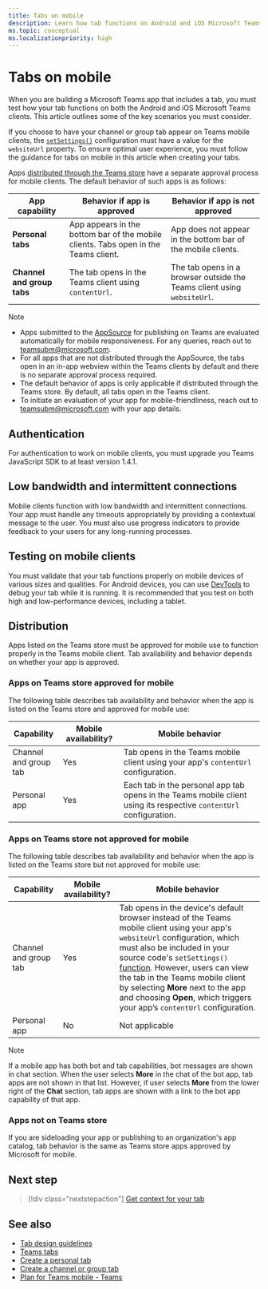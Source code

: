 ```yaml
---
title: Tabs on mobile
description: Learn how tab functions on Android and iOS Microsoft Teams clients (mobile), their authentication, low bandwidth connection, testing, or distribution.
ms.topic: conceptual
ms.localizationpriority: high
---
```


# Tabs on mobile

When you are building a Microsoft Teams app that includes a tab, you must test how your tab functions on both the Android and iOS Microsoft Teams clients. This article outlines some of the key scenarios you must consider.

If you choose to have your channel or group tab appear on Teams mobile clients, the [`setSettings()`](/javascript/api/@microsoft/teams-js/microsoftteams.settings?view=msteams-client-js-latest#@microsoft-teams-js-microsoftteams-settings-setsettings&preserve-view=true) configuration must have a value for the `websiteUrl` property. To ensure optimal user experience, you must follow the guidance for tabs on mobile in this article when creating your tabs.

Apps [distributed through the Teams store](~/concepts/deploy-and-publish/appsource/publish.md) have a separate approval process for mobile clients. The default behavior of such apps is as follows:

| **App capability** | **Behavior if app is approved** | **Behavior if app is not approved** |
| --- | --- | --- |
| **Personal tabs** | App appears in the bottom bar of the mobile clients. Tabs open in the Teams client. | App does not appear in the bottom bar of the mobile clients. |
| **Channel and group tabs** | The tab opens in the Teams client using `contentUrl`. | The tab opens in a browser outside the Teams client using `websiteUrl`. |

> [!NOTE]
>
> * Apps submitted to the [AppSource](https://appsource.microsoft.com) for publishing on Teams are evaluated automatically for mobile responsiveness. For any queries, reach out to teamsubm@microsoft.com.
> * For all apps that are not distributed through the AppSource, the tabs open in an in-app webview within the Teams clients by default and there is no separate approval process required.
> * The default behavior of apps is only applicable if distributed through the Teams store. By default, all tabs open in the Teams client.
> * To initiate an evaluation of your app for mobile-friendliness, reach out to teamsubm@microsoft.com with your app details.

## Authentication

For authentication to work on mobile clients, you must upgrade you Teams JavaScript SDK to at least version 1.4.1.

## Low bandwidth and intermittent connections

Mobile clients function with low bandwidth and intermittent connections. Your app must handle any timeouts appropriately by providing a contextual message to the user. You must also use progress indicators to provide feedback to your users for any long-running processes.

## Testing on mobile clients

You must validate that your tab functions properly on mobile devices of various sizes and qualities. For Android devices, you can use [DevTools](~/tabs/how-to/developer-tools.md) to debug your tab while it is running. It is recommended that you test on both high and low-performance devices, including a tablet.

## Distribution

Apps listed on the Teams store must be approved for mobile use to function properly in the Teams mobile client. Tab availability and behavior depends on whether your app is approved.

### Apps on Teams store approved for mobile

The following table describes tab availability and behavior when the app is listed on the Teams store and approved for mobile use:

|Capability   |Mobile availability?   |Mobile behavior|
|----------|-----------|------------|
|Channel <br /> and group tab|Yes|Tab opens in the Teams mobile client using your app's `contentUrl` configuration.|
|Personal app|Yes|Each tab in the personal app tab opens in the Teams mobile client using its respective `contentUrl` configuration.|

### Apps on Teams store not approved for mobile

The following table describes tab availability and behavior when the app is listed on the Teams store but not approved for mobile use:

| Capability | Mobile availability? | Mobile behavior |
|----------|-----------|------------|
|Channel and group tab|Yes|Tab opens in the device's default browser instead of the Teams mobile client using your app's `websiteUrl` configuration, which must also be included in your source code's `setSettings()` [function](/microsoftteams/platform/tabs/how-to/using-teams-client-sdk#settings-namespace). However, users can view the tab in the Teams mobile client by selecting **More** next to the app and choosing **Open**, which triggers your app’s `contentUrl` configuration.|
|Personal app|No|Not applicable|

> [!NOTE]
> If a mobile app has both bot and tab capabilities, bot messages are shown in chat section. When the user selects **More** in the chat of the bot app, tab apps are not shown in that list. However, if user selects **More** from the lower right of the **Chat** section, tab apps are shown with a link to the bot app capability of that app.

### Apps not on Teams store

If you are sideloading your app or publishing to an organization's app catalog, tab behavior is the same as Teams store apps approved by Microsoft for mobile.

## Next step

> [!div class="nextstepaction"]
> [Get context for your tab](~/tabs/how-to/access-teams-context.md)

## See also

* [Tab design guidelines](~/tabs/design/tabs.md)
* [Teams tabs](~/tabs/what-are-tabs.md)
* [Create a personal tab](~/tabs/how-to/create-personal-tab.md)
* [Create a channel or group tab](~/tabs/how-to/create-channel-group-tab.md)
* [Plan for Teams mobile - Teams](~/concepts/design/plan-responsive-tabs-for-teams-mobile.md)
